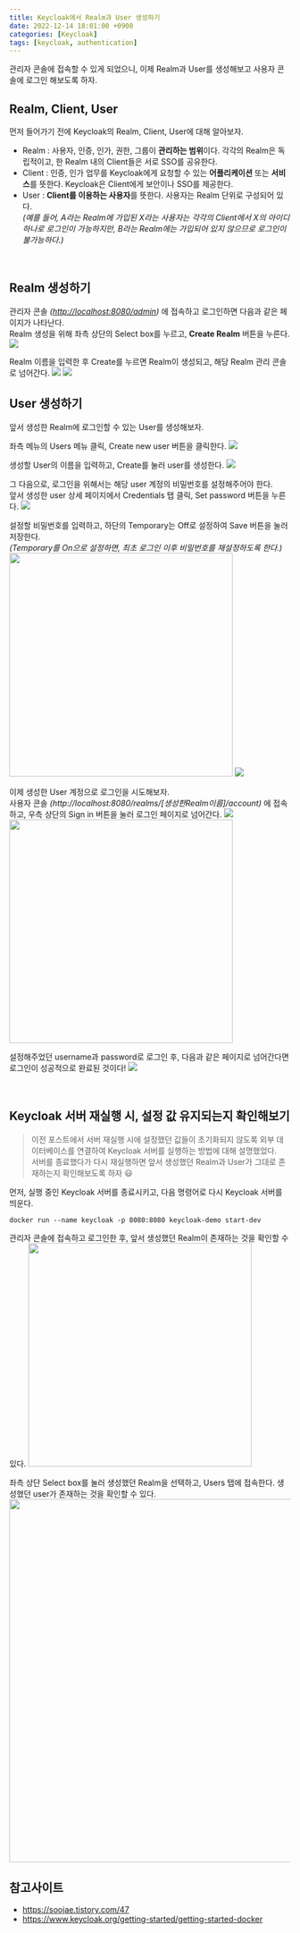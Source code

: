 ```yaml
---
title: Keycloak에서 Realm과 User 생성하기
date: 2022-12-14 18:01:00 +0900
categories: [Keycloak]
tags: [keycloak, authentication]
---
```


관리자 콘솔에 접속할 수 있게 되었으니, 이제 Realm과 User를 생성해보고 사용자 콘솔에 로그인 해보도록 하자.

## Realm, Client, User
먼저 들어가기 전에 Keycloak의 Realm, Client, User에 대해 알아보자.
- Realm
: 사용자, 인증, 인가, 권한, 그룹이 **관리하는 범위**이다. 각각의 Realm은 독립적이고, 한 Realm 내의 Client들은 서로 SSO를 공유한다.
- Client
: 인증, 인가 업무를 Keycloak에게 요청할 수 있는 **어플리케이션** 또는 **서비스**를 뜻한다. Keycloak은 Client에게 보안이나 SSO를 제공한다.
- User
: **Client를 이용하는 사용자**를 뜻한다. 사용자는 Realm 단위로 구성되어 있다.<br>
  _(예를 들어, A라는 Realm에 가입된 X라는 사용자는 각각의 Client에서 X의 아이디 하나로 로그인이 가능하지만, B라는 Realm에는 가입되어 있지 않으므로 로그인이 불가능하다.)_
<br>


## Realm 생성하기
관리자 콘솔 _(<http://localhost:8080/admin>)_ 에 접속하고 로그인하면 다음과 같은 페이지가 나타난다.<br>
Realm 생성을 위해 좌측 상단의 Select box를 누르고, **Create Realm** 버튼을 누른다.
<img src="/assets/img/post/keycloak/221214_realm과-user-생성하기/screenshot_01.png">

Realm 이름을 입력한 후 Create를 누르면 Realm이 생성되고, 해당 Realm 관리 콘솔로 넘어간다. 
<img src="/assets/img/post/keycloak/221214_realm과-user-생성하기/screenshot_02.png">
<img src="/assets/img/post/keycloak/221214_realm과-user-생성하기/screenshot_03.png">
<br>


## User 생성하기
앞서 생성한 Realm에 로그인할 수 있는 User를 생성해보자.

좌측 메뉴의 Users 메뉴 클릭, Create new user 버튼을 클릭한다.
<img src="/assets/img/post/keycloak/221214_realm과-user-생성하기/screenshot_04.png">

생성할 User의 이름을 입력하고, Create를 눌러 user를 생성한다.
<img src="/assets/img/post/keycloak/221214_realm과-user-생성하기/screenshot_05.png">

그 다음으로, 로그인을 위해서는 해당 user 계정의 비밀번호를 설정해주어야 한다.<br>
앞서 생성한 user 상세 페이지에서 Credentials 탭 클릭, Set password 버튼을 누른다.
<img src="/assets/img/post/keycloak/221214_realm과-user-생성하기/screenshot_06.png">

설정할 비밀번호를 입력하고, 하단의 Temporary는 Off로 설정하여 Save 버튼을 눌러 저장한다.<br>
_(Temporary를 On으로 설정하면, 최초 로그인 이후 비밀번호를 재설정하도록 한다.)_
<img src="/assets/img/post/keycloak/221214_realm과-user-생성하기/screenshot_07.png" width="400">
<img src="/assets/img/post/keycloak/221214_realm과-user-생성하기/screenshot_08.png">

이제 생성한 User 계정으로 로그인을 시도해보자.<br>
사용자 콘솔 _(http://localhost:8080/realms/[생성한Realm이름]/account)_ 에 접속하고, 우측 상단의 Sign in 버튼을 눌러 로그인 페이지로 넘어간다.
<img src="/assets/img/post/keycloak/221214_realm과-user-생성하기/screenshot_09.png">
<img src="/assets/img/post/keycloak/221214_realm과-user-생성하기/screenshot_10.png" width="400">

설정해주었던 username과 password로 로그인 후, 다음과 같은 페이지로 넘어간다면 로그인이 성공적으로 완료된 것이다!
<img src="/assets/img/post/keycloak/221214_realm과-user-생성하기/screenshot_11.png">

<br>


## Keycloak 서버 재실행 시, 설정 값 유지되는지 확인해보기
> 이전 포스트에서 서버 재실행 시에 설정했던 값들이 초기화되지 않도록 외부 데이터베이스를 연결하여 Keycloak 서버를 실행하는 방법에 대해 설명했었다.<br> 
서버를 종료했다가 다시 재실행하면 앞서 생성했던 Realm과 User가 그대로 존재하는지 확인해보도록 하자 😃

먼저, 실행 중인 Keycloak 서버를 종료시키고, 다음 명령어로 다시 Keycloak 서버를 띄운다.
~~~ shell
docker run --name keycloak -p 8080:8080 keycloak-demo start-dev
~~~
관리자 콘솔에 접속하고 로그인한 후, 앞서 생성했던 Realm이 존재하는 것을 확인할 수 있다.
<img src="/assets/img/post/keycloak/221214_realm과-user-생성하기/screenshot_12.png" width="400">

좌측 상단 Select box를 눌러 생성했던 Realm을 선택하고, Users 탭에 접속한다. 생성했던 user가 존재하는 것을 확인할 수 있다.<br>
<img src="/assets/img/post/keycloak/221214_realm과-user-생성하기/screenshot_13.png" width="650">
<br>


## 참고사이트
- <https://soojae.tistory.com/47>
- <https://www.keycloak.org/getting-started/getting-started-docker>